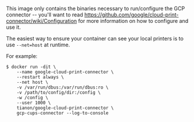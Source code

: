 This image only contains the binaries necessary to run/configure the GCP connector -- you'll want to read https://github.com/google/cloud-print-connector/wiki/Configuration for more information on how to configure and use it.

The easiest way to ensure your container can see your local printers is to use `--net=host` at runtime.

For example:

```console
$ docker run -dit \
	--name google-cloud-print-connector \
	--restart always \
	--net host \
	-v /var/run/dbus:/var/run/dbus:ro \
	-v /path/to/config/dir:/config \
	-w /config \
	--user 1000 \
	tianon/google-cloud-print-connector \
	gcp-cups-connector --log-to-console
```

